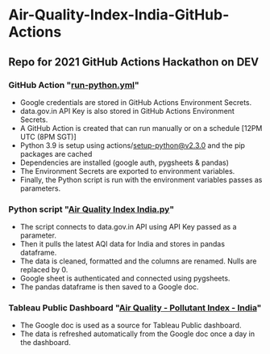 # Air-Quality-Index-India-GitHub-Actions
## Repo for 2021 GitHub Actions Hackathon on DEV
### GitHub Action "[run-python.yml](https://github.com/AdhirKirtikar/Air-Quality-Index-India-GitHub-Actions/blob/master/.github/workflows/run-python.yml)"
- Google credentials are stored in GitHub Actions Environment Secrets.
- data.gov.in API Key is also stored in GitHub Actions Environment Secrets.
- A GitHub Action is created that can run manually or on a schedule [12PM UTC (8PM SGT)]
- Python 3.9 is setup using actions/setup-python@v2.3.0 and the pip packages are cached
- Dependencies are installed (google auth, pygsheets & pandas)
- The Environment Secrets are exported to environment variables.
- Finally, the Python script is run with the environment variables passes as parameters.
### Python script "[Air Quality Index India.py](https://github.com/AdhirKirtikar/Air-Quality-Index-India-GitHub-Actions/blob/master/Air%20Quality%20Index%20India.py)"
- The script connects to data.gov.in API using API Key passed as a parameter.
- Then it pulls the latest AQI data for India and stores in pandas dataframe.
- The data is cleaned, formatted and the columns are renamed. Nulls are replaced by 0.
- Google sheet is authenticated and connected using pygsheets.
- The pandas dataframe is then saved to a Google doc.
### Tableau Public Dashboard "[Air Quality - Pollutant Index - India](https://public.tableau.com/views/AirQuality-PollutantIndex-India/PollutantIndexDashboard?:language=en-US&:display_count=n&:origin=viz_share_link)"
- The Google doc is used as a source for Tableau Public dashboard.
- The data is refreshed automatically from the Google doc once a day in the dashboard.
